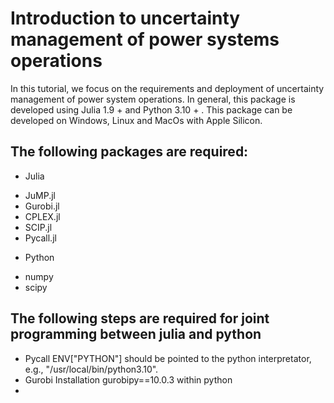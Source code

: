 # Introduction to uncertainty management of power systems operations

In this tutorial, we focus on the requirements and deployment of uncertainty management of power system operations. In general, this package is developed using Julia 1.9 + and Python 3.10 + . This package can be developed on Windows, Linux and MacOs with Apple Silicon. 

## The following packages are required:
- Julia 
* JuMP.jl 
* Gurobi.jl
* CPLEX.jl
* SCIP.jl
* Pycall.jl

- Python
* numpy
* scipy

## The following steps are required for joint programming between julia and python

- Pycall
ENV["PYTHON"] should be pointed to the python interpretator, e.g., "/usr/local/bin/python3.10".
- Gurobi 
Installation gurobipy==10.0.3 within python
- 